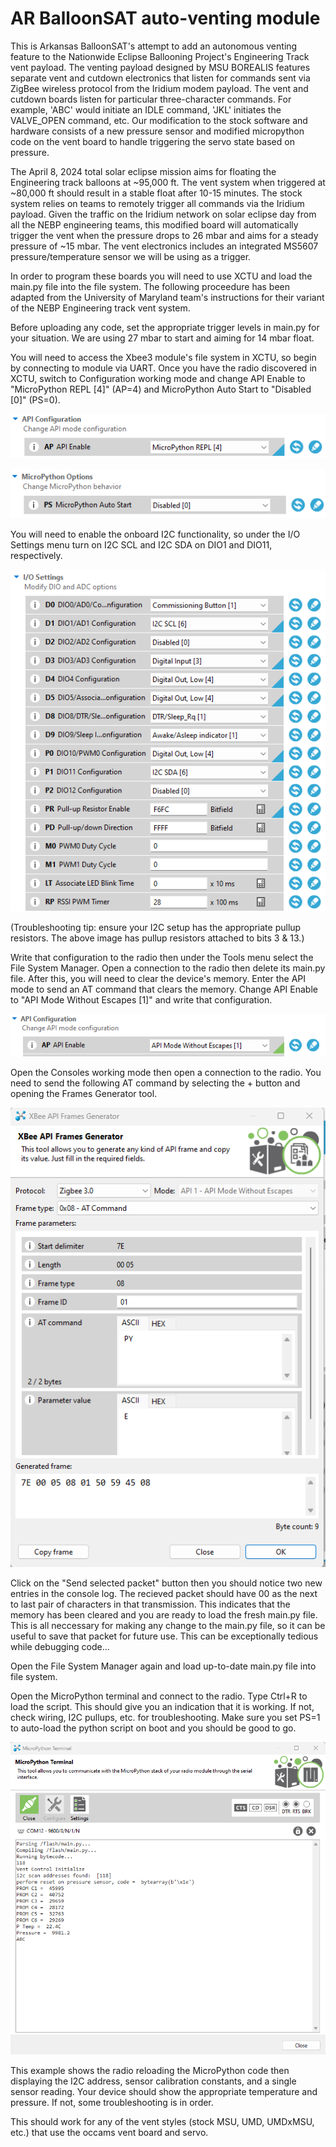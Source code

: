 # AR BalloonSAT auto-venting module

This is Arkansas BalloonSAT's attempt to add an autonomous venting feature to the Nationwide Eclipse Ballooning Project's Engineering Track vent payload. The venting payload designed by MSU BOREALIS features separate vent and cutdown electronics that listen for commands sent via ZigBee wireless protocol from the Iridium modem payload. The vent and cutdown boards listen for particular three-character commands. For example, 'ABC' would initiate an IDLE command, 'JKL' initiates the VALVE_OPEN command, etc. Our modification to the stock software and hardware consists of a new pressure sensor and modified micropython code on the vent board to handle triggering the servo state based on pressure.

The April 8, 2024 total solar eclipse mission aims for floating the Engineering track balloons at ~95,000 ft. The vent system when triggered at ~80,000 ft should result in a stable float after 10-15 minutes. The stock system relies on teams to remotely trigger all commands via the Iridium payload. Given the traffic on the Iridium network on solar eclipse day from all the NEBP engineering teams, this modified board will automatically trigger the vent when the pressure drops to 26 mbar and aims for a steady pressure of ~15 mbar. The vent electronics includes an integrated MS5607 pressure/temperature sensor we will be using as a trigger.

In order to program these boards you will need to use XCTU and load the main.py file into the file system. The following proceedure has been adapted from the University of Maryland team's instructions for their variant of the NEBP Engineering track vent system.

Before uploading any code, set the appropriate trigger levels in main.py for your situation. We are using 27 mbar to start and aiming for 14 mbar float.

You will need to access the Xbee3 module's file system in XCTU, so begin by connecting to module via UART. Once you have the radio discovered in XCTU, switch to Configuration working mode and change API Enable to "MicroPython REPL [4]" (AP=4) and MicroPython Auto Start to "Disabled [0]" (PS=0).

![AP=4](assets/1.png) 

![PS=1](assets/2.png) 

You will need to enable the onboard I2C functionality, so under the I/O Settings menu turn on I2C SCL and I2C SDA on DIO1 and DIO11, respectively.

![](assets/3.png)

(Troubleshooting tip: ensure your I2C setup has the appropriate pullup resistors. The above image has pullup resistors attached to bits 3 & 13.)

Write that configuration to the radio then under the Tools menu select the File System Manager. Open a connection to the radio then delete its main.py file. After this, you will need to clear the device's memory. Enter the API mode to send an AT command that clears the memory. Change API Enable to "API Mode Without Escapes [1]" and write that configuration.

![AP=1](assets/4.png) 

Open the Consoles working mode then open a connection to the radio. You need to send the following AT command by selecting the + button and opening the Frames Generator tool.

![](assets/5.png) 

Click on the "Send selected packet" button then you should notice two new entries in the console log. The recieved packet should have 00 as the next to last pair of characters in that transmission. This indicates that the memory has been cleared and you are ready to load the fresh main.py file. This is all neccessary for making any change to the main.py file, so it can be useful to save that packet for future use. This can be exceptionally tedious while debugging code...

Open the File System Manager again and load up-to-date main.py file into file system.

Open the MicroPython terminal and connect to the radio. Type Ctrl+R to load the script. This should give you an indication that it is working. If not, check wiring, I2C pullups, etc. for troubleshooting. Make sure you set PS=1 to auto-load the python script on boot and you should be good to go.

![](assets/6.png)

This example shows the radio reloading the MicroPython code then displaying the I2C address, sensor calibration constants, and a single sensor reading. Your device should show the appropriate temperature and pressure. If not, some troubleshooting is in order.


This should work for any of the vent styles (stock MSU, UMD, UMDxMSU, etc.) that use the occams vent board and servo.
